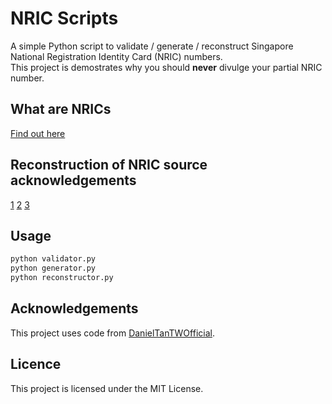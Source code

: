 # NRIC Scripts
A simple Python script to validate / generate / reconstruct Singapore National Registration Identity Card (NRIC) numbers.\
This project is demostrates why you should **never** divulge your partial NRIC number. 

## What are NRICs
[Find out here](https://en.wikipedia.org/wiki/National_Registration_Identity_Card)

## Reconstruction of NRIC source acknowledgements
[1](https://www.quora.com/What-can-be-found-out-via-a-persons-NRIC-number) [2](https://en.wikipedia.org/wiki/National_Registration_Identity_Card) [3](https://sg.theasianparent.com/singapore-nric-number-surprising-facts)

## Usage
```bash
python validator.py
python generator.py
python reconstructor.py
```

## Acknowledgements
This project uses code from [DanielTanTWOfficial](https://github.com/DanielTanTWOfficial/nric-validator).

## Licence
This project is licensed under the MIT License.
